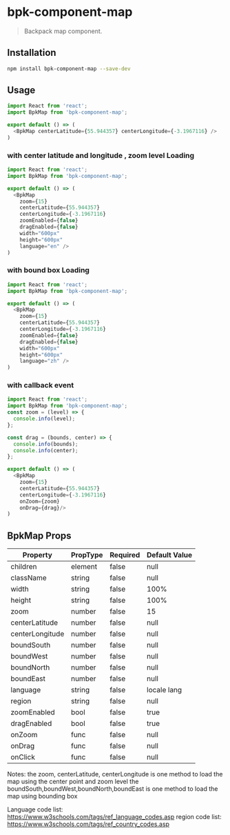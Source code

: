 # bpk-component-map

> Backpack map component.

## Installation

```sh
npm install bpk-component-map --save-dev
```

## Usage

```js
import React from 'react';
import BpkMap from 'bpk-component-map';

export default () => (
  <BpkMap centerLatitude={55.944357} centerLongitude={-3.1967116} />
)
```

### with center latitude and longitude , zoom level Loading

```js
import React from 'react';
import BpkMap from 'bpk-component-map';

export default () => (
  <BpkMap  
    zoom={15}
    centerLatitude={55.944357}
    centerLongitude={-3.1967116}
    zoomEnabled={false}
    dragEnabled={false}
    width="600px"
    height="600px"
    language="en" />
)

```

### with bound box Loading

```js
import React from 'react';
import BpkMap from 'bpk-component-map';

export default () => (
  <BpkMap  
    zoom={15}
    centerLatitude={55.944357}
    centerLongitude={-3.1967116}
    zoomEnabled={false}
    dragEnabled={false}
    width="600px"
    height="600px"
    language="zh" />
)

```


### with callback event

```js
import React from 'react';
import BpkMap from 'bpk-component-map';
const zoom = (level) => {
  console.info(level);
};

const drag = (bounds, center) => {
  console.info(bounds);
  console.info(center);
};

export default () => (
  <BpkMap  
    zoom={15}
    centerLatitude={55.944357}
    centerLongitude={-3.1967116}
    onZoom={zoom}
    onDrag={drag}/>
)

```

## BpkMap Props
| Property	      | PropType	| Required	| Default Value
| ---------       | --------  | --------  | ------------- |
| children        | element   | false     | null          |
| className       | string    | false     | null          |
| width           | string    | false     | 100%          |
| height          | string    | false     | 100%          |
| zoom	          | number	  | false	    | 15            |
| centerLatitude	| number	  | false	    | null          |
| centerLongitude	| number	  | false	    | null          |
| boundSouth	    | number	  | false	    | null          |
| boundWest	      | number	  | false	    | null          |
| boundNorth	    | number	  | false	    | null          |
| boundEast	      | number	  | false	    | null          |
| language	      | string	  | false	    | locale lang   |
| region  	      | string	  | false	    | null          |
| zoomEnabled	    | bool	    | false	    | true          |
| dragEnabled	    | bool	    | false	    | true          |
| onZoom	        | func	    | false		  | null          |
| onDrag	        | func	    | false	    | null          |
| onClick         | func      | false     | null          |

Notes:
the zoom, centerLatitude, centerLongitude is one method to load the map using the center point and zoom level
the boundSouth,boundWest,boundNorth,boundEast is one method to load the map using bounding box 

Language code list:
https://www.w3schools.com/tags/ref_language_codes.asp
region code list:
https://www.w3schools.com/tags/ref_country_codes.asp